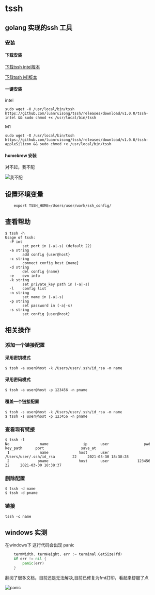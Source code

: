 # tssh

## golang 实现的ssh 工具

### 安装 

#### 下载安装 

[下载tssh intel版本](https://github.com/luanruisong/tssh/releases/download/v1.0.0/tssh-intel)

[下载tssh M1版本](https://github.com/luanruisong/tssh/releases/download/v1.0.0/tssh-appleSilicon)

#### 一键安装

intel

```shell
sudo wget -O /usr/local/bin/tssh https://github.com/luanruisong/tssh/releases/download/v1.0.0/tssh-intel && sudo chmod +x /usr/local/bin/tssh
```

M1

```shell
sudo wget -O /usr/local/bin/tssh https://github.com/luanruisong/tssh/releases/download/v1.0.0/tssh-appleSilicon && sudo chmod +x /usr/local/bin/tssh
```

#### homebrew 安装

对不起，我不配

![我不配](https://blog-img.luanruisong.com/blog/img/20210330204817.png)

## 设置环境变量

```shell
    export TSSH_HOME=/Users/user/work/ssh_config/
```

## 查看帮助

```shell
$ tssh -h
Usage of tssh:
  -P int
    	set port in (-a|-s) (default 22)
  -a string
    	add config {user@host}
  -c string
    	connect config host {name}
  -d string
    	del config {name}
  -e	evn info
  -k string
    	set private_key path in (-a|-s)
  -l	config list
  -n string
    	set name in (-a|-s)
  -p string
    	set password in (-a|-s)
  -s string
    	set config {user@host}
```

## 相关操作

### 添加一个链接配置

#### 采用密钥模式

```shell
$ tssh -a user@host -k /Users/user/.ssh/id_rsa -n name
```

#### 采用密码模式

```shell
$ tssh -a user@host -p 123456 -n pname
```

#### 覆盖一个链接配置

```shell
$ tssh -s user@host -k /Users/user/.ssh/id_rsa -n name
$ tssh -s user@host -p 123456 -n pname
```

### 查看现有链接

```shell
$ tssh -l
No              name                ip      user                pwd                    key_path      port                 save_at
 1              name              host      user                        /Users/user/.ssh/id_rsa        22     2021-03-30 18:38:28
 2             pname              host      user             123456                                    22     2021-03-30 18:38:37
```

### 删除配置

```shell
$ tssh -d name
$ tssh -d pname
```

### 链接

```shell
tssh -c name
```


## windows 实测

在windows下 这行代码会出现 panic

```go
    termWidth, termHeight, err := terminal.GetSize(fd)
    if err != nil {
        panic(err)
    }
```

翻阅了很多文档，目前还是无法解决,目前已修复为fmt打印，看起来舒服了点

![panic](https://blog-img.luanruisong.com/blog/img/20210330183152.png)